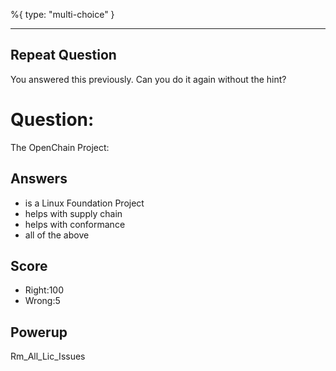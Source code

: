 %{
 type: "multi-choice"
}

---
## Repeat Question
You answered this previously.
Can you do it again without the hint?

# Question:
The OpenChain Project:

## Answers
- is a Linux Foundation Project
- helps with supply chain
- helps with conformance
- all of the above

## Score
- Right:100
- Wrong:5

## Powerup
Rm_All_Lic_Issues
